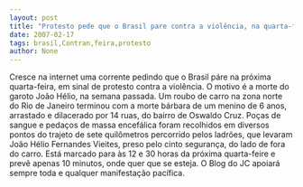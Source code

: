 ```yaml
---
layout: post
title: "Protesto pede que o Brasil pare contra a violência, na quarta-feira"
date: 2007-02-17
tags: brasil,Contran,feira,protesto
author: None
---
```


Cresce na internet uma corrente pedindo que o Brasil páre na próxima quarta-feira, em sinal de protesto contra a violência.
O motivo é a morte do garoto João Hélio, na semana passada.
Um roubo de carro na zona norte do Rio de Janeiro terminou com a morte bárbara de um menino de 6 anos, arrastado e dilacerado por 14 ruas, do bairro de Oswaldo Cruz. Poças de sangue e pedaços de massa encefálica foram recolhidos em diversos pontos do trajeto de sete quilômetros percorrido pelos ladrões, que levaram João Hélio Fernandes Vieites, preso pelo cinto segurança, do lado de fora do carro. 
Está marcado para às 12 e 30 horas da próxima quarta-feire e prevê apenas 10 minutos, onde quer que se esteja.
O Blog do JC apoiará sempre toda e qualquer manifestação pacífica. 